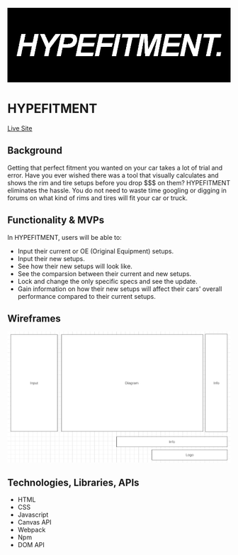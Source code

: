 ![Logo](/assets/hypefitment-logo_edited.png)

# HYPEFITMENT

[Live Site](https://skylineciel.github.io/HYPEFITMENT/ "HYPEFITMENT")

## Background

Getting that perfect fitment you wanted on your car takes a lot of trial and error. Have you ever wished there was a tool that visually calculates and shows the rim and tire setups before you drop $$$ on them? HYPEFITMENT eliminates the hassle. You do not need to waste time googling or digging in forums on what kind of rims and tires will fit your car or truck.

## Functionality & MVPs

In HYPEFITMENT, users will be able to:

* Input their current or OE (Original Equipment) setups.
* Input their new setups.
* See how their new setups will look like.
* See the comparsion between their current and new setups.
* Lock and change the only specific specs and see the update.
* Gain information on how their new setups will affect their cars' overall performance compared to their current setups.

## Wireframes 

![Wireframes](/assets/wireframes.png)

## Technologies, Libraries, APIs

* HTML
* CSS
* Javascript
* Canvas API
* Webpack
* Npm
* DOM API